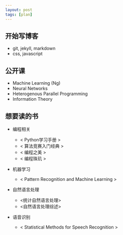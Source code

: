 ```yaml
---
layout: post
tags: [plan]
---
```


## 开始写博客
* git, jekyll, markdown
* css, javascript

## 公开课
* Machine Learning (Ng)
* Neural Networks 
* Heterogenous Parallel Programming
* Information Theory

## 想要读的书

- 编程相关
	+ < Python学习手册 >
	+ < 算法竞赛入门经典 >
	+ < 编程之美 >
	+ < 编程珠玑 >

- 机器学习
	+ < Pattern Recognition and Machine Learning >

- 自然语言处理
	+ <统计自然语言处理>
	+ <自然语言处理综述>

- 语音识别
	+ < Statistical Methods for Speech Recognition >
